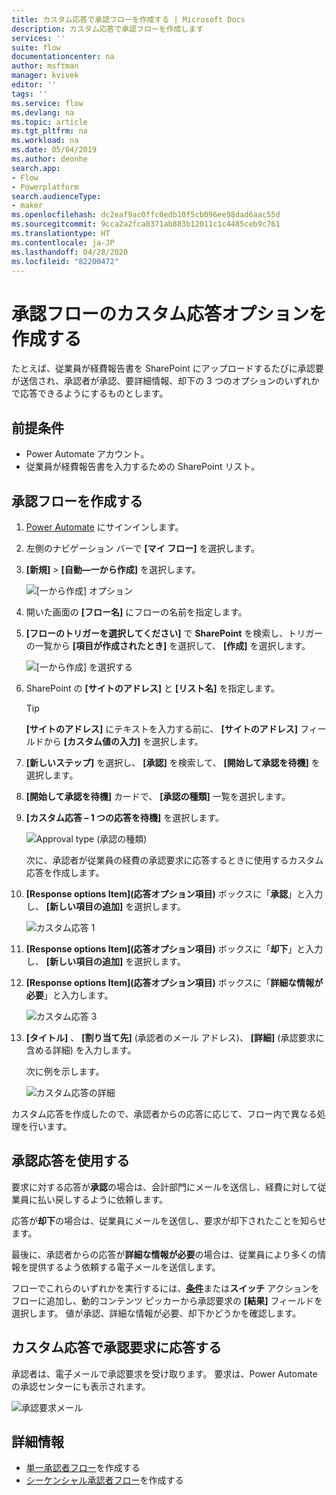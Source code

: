 ```yaml
---
title: カスタム応答で承認フローを作成する | Microsoft Docs
description: カスタム応答で承認フローを作成します
services: ''
suite: flow
documentationcenter: na
author: msftman
manager: kvivek
editor: ''
tags: ''
ms.service: flow
ms.devlang: na
ms.topic: article
ms.tgt_pltfrm: na
ms.workload: na
ms.date: 05/04/2019
ms.author: deonhe
search.app:
- Flow
- Powerplatform
search.audienceType:
- maker
ms.openlocfilehash: dc2eaf9ac0ffc0edb10f5cb096ee98dad6aac55d
ms.sourcegitcommit: 9cca2a2fca8371ab883b12011c1c4485ceb9c761
ms.translationtype: HT
ms.contentlocale: ja-JP
ms.lasthandoff: 04/28/2020
ms.locfileid: "82200472"
---
```

# <a name="create-custom-response-options-for-approval-flows"></a>承認フローのカスタム応答オプションを作成する


たとえば、従業員が経費報告書を SharePoint にアップロードするたびに承認要が送信され、承認者が承認、要詳細情報、却下の 3 つのオプションのいずれかで応答できるようにするものとします。


## <a name="prerequisites"></a>前提条件

- Power Automate アカウント。
- 従業員が経費報告書を入力するための SharePoint リスト。

## <a name="create-approval-flow"></a>承認フローを作成する
1. [Power Automate](https://flow.microsoft.com) にサインインします。
1. 左側のナビゲーション バーで **[マイ フロー]** を選択します。
1. **[新規]**  >  **[自動—一から作成]** を選択します。

    ![[一から作成] オプション](media/create-approval-response-options/create-approval-response-options.png)

1. 開いた画面の **[フロー名]** にフローの名前を指定します。 
  
1. **[フローのトリガーを選択してください]** で **SharePoint** を検索し、トリガーの一覧から **[項目が作成されたとき]** を選択して、 **[作成]** を選択します。

   ![[一から作成] を選択する](media/create-approval-response-options/create-from-blank.png)

1. SharePoint の **[サイトのアドレス]** と **[リスト名]** を指定します。 

   >[!TIP]
   >**[サイトのアドレス]** にテキストを入力する前に、 **[サイトのアドレス]** フィールドから **[カスタム値の入力]** を選択します。

1. **[新しいステップ]** を選択し、 **[承認]** を検索して、 **[開始して承認を待機]** を選択します。

1. **[開始して承認を待機]** カードで、 **[承認の種類]** 一覧を選択します。

1. **[カスタム応答 – 1 つの応答を待機]** を選択します。

    ![Approval type (承認の種類)](media/create-approval-response-options/select-approval-type.png)

    次に、承認者が従業員の経費の承認要求に応答するときに使用するカスタム応答を作成します。


1. **[Response options Item]\(応答オプション項目\)** ボックスに「**承認**」と入力し、 **[新しい項目の追加]** を選択します。 

    ![カスタム応答 1](media/create-approval-response-options/enter-response-1.png)

1. **[Response options Item]\(応答オプション項目\)** ボックスに「**却下**」と入力し、 **[新しい項目の追加]** を選択します。

1. **[Response options Item]\(応答オプション項目\)** ボックスに「**詳細な情報が必要**」と入力します。

    ![カスタム応答 3](media/create-approval-response-options/enter-response-3.png)   
    

1. **[タイトル]** 、 **[割り当て先]** (承認者のメール アドレス)、 **[詳細]** (承認要求に含める詳細) を入力します。

    次に例を示します。

    ![カスタム応答の詳細](media/create-approval-response-options/enter-title-assigned-to-details.png)


カスタム応答を作成したので、承認者からの応答に応じて、フロー内で異なる処理を行います。


## <a name="use-approval-responses"></a>承認応答を使用する 

要求に対する応答が**承認**の場合は、会計部門にメールを送信し、経費に対して従業員に払い戻しするように依頼します。 

応答が**却下**の場合は、従業員にメールを送信し、要求が却下されたことを知らせます。

最後に、承認者からの応答が**詳細な情報が必要**の場合は、従業員により多くの情報を提供するよう依頼する電子メールを送信します。

フローでこれらのいずれかを実行するには、[**条件**](add-condition.md)または**スイッチ** アクションをフローに追加し、動的コンテンツ ピッカーから承認要求の **[結果]** フィールドを選択します。 値が承認、詳細な情報が必要、却下かどうかを確認します。

## <a name="respond-to-approval-requests-with-a-custom-response"></a>カスタム応答で承認要求に応答する

承認者は、電子メールで承認要求を受け取ります。 要求は、Power Automate の承認センターにも表示されます。 

![承認要求メール](media/create-approval-response-options/approval-request-email.png)

## <a name="learn-more"></a>詳細情報
- [単一承認者フロー](modern-approvals.md)を作成する
- [シーケンシャル承認者フロー](sequential-modern-approvals.md)を作成する
